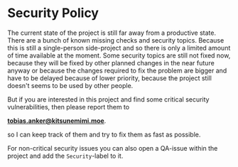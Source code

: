 # Security Policy

The current state of the project is still far away from a productive state. There are a bunch of known missing checks and security topics. Because this is still a single-person side-project and so there is only a limited amount of time available at the moment. Some security topics are still not fixed now, because they will be fixed by other planned changes in the near future anyway or because the changes required to fix the problem are bigger and have to be delayed because of lower priority, because the project still doesn't seems to be used by other people.

But if you are interested in this project and find some critical security vulnerabilities, then please report them to

**[tobias.anker@kitsunemimi.moe](mailto:tobias.anker@kitsunemimi.moe)**. 

so I can keep track of them and try to fix them as fast as possible.

For non-critical security issues you can also open a QA-issue within the project and add the `Security`-label to it.
